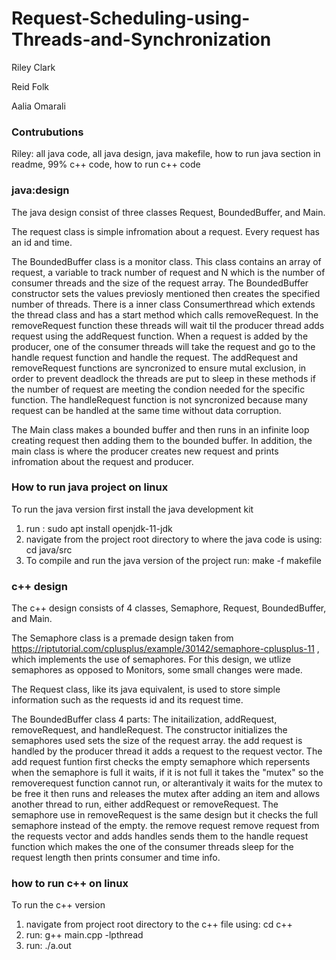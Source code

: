 # Request-Scheduling-using-Threads-and-Synchronization

Riley Clark

Reid Folk

Aalia Omarali


### Contrubutions 

Riley: 
all java code,
all java design,
java makefile, 
how to run java section in readme, 
99% c++ code,
how to run c++ code 

### java:design

The java design consist of three classes Request, BoundedBuffer, and Main. 

The request class is simple infromation about a request. Every request has an id and time.

The BoundedBuffer class is a monitor class. This class contains an array of request, a variable to track number of request and N which is the number of consumer threads and the size of the request array. The BoundedBuffer constructor sets the values previosly mentioned then creates the specified number of threads. There is a inner class Consumerthread which extends the thread class and has a start method which calls removeRequest. In the removeRequest function these threads will wait til the producer thread adds request using the addRequest function. When a request is added by the producer, one of the consumer threads will take the request and go to the handle request function and handle the request. The addRequest and removeRequest functions are syncronized to ensure mutal exclusion, in order to prevent deadlock the threads are put to sleep in these methods if the number of request are meeting the condion needed for the specific function. The handleRequest function is not syncronized because many request can be handled at the same time without data corruption. 

The Main class makes a bounded buffer and then runs in an infinite loop creating request then adding them to the bounded buffer. In addition, the main class is where the producer creates new request and prints infromation about the request and producer.

### How to run java project on linux
To run the java version first install the java development kit
1. run : sudo apt install openjdk-11-jdk
2. navigate from the project root directory to where the java code is using: cd java/src 
3. To compile and run the java version of the project run: make -f makefile 

### c++ design
The c++ design consists of 4 classes, Semaphore, Request, BoundedBuffer, and Main.

The Semaphore class is a premade design taken from https://riptutorial.com/cplusplus/example/30142/semaphore-cplusplus-11 , which implements the use of semaphores. For this design, we utlize semaphores as opposed to Monitors, some small changes were made.

The Request class, like its java equivalent, is used to store simple information such as the requests id and its request time.

The BoundedBuffer class 4 parts: The initailization, addRequest, removeRequest, and handleRequest. The constructor initializes the semaphores used sets the size of the request array. the add request is handled by the producer thread it adds a request to the request vector. The add request funtion first checks the empty semaphore which repersents when the semaphore is full it waits, if it is not full it takes the "mutex" so the removerequest function cannot run, or alterantivaly it waits for the mutex to be free it then runs and releases the mutex after adding an item and allows another thread to run, either addRequest or removeRequest. The semaphore use in removeRequest is the same design but it checks the full semaphore instead of the empty. the remove request remove request from the requests vector and adds handles sends them to the handle request function which makes the one of the consumer threads sleep for the request length then prints consumer and time info.

### how to run c++ on linux
To run the c++ version 
1. navigate from project root directory to the c++ file using: cd c++
2. run: g++ main.cpp -lpthread
3. run: ./a.out
